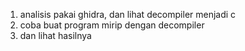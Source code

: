 1. analisis pakai ghidra, dan lihat decompiler menjadi c
2. coba buat program mirip dengan decompiler
3. dan lihat hasilnya

